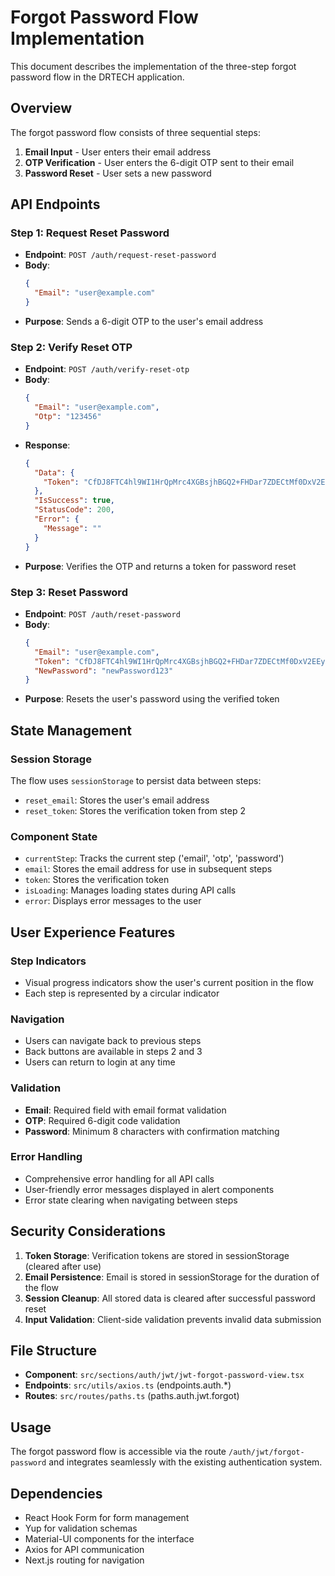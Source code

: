 # Forgot Password Flow Implementation

This document describes the implementation of the three-step forgot password flow in the DRTECH application.

## Overview

The forgot password flow consists of three sequential steps:

1. **Email Input** - User enters their email address
2. **OTP Verification** - User enters the 6-digit OTP sent to their email
3. **Password Reset** - User sets a new password

## API Endpoints

### Step 1: Request Reset Password

- **Endpoint**: `POST /auth/request-reset-password`
- **Body**:
  ```json
  {
    "Email": "user@example.com"
  }
  ```
- **Purpose**: Sends a 6-digit OTP to the user's email address

### Step 2: Verify Reset OTP

- **Endpoint**: `POST /auth/verify-reset-otp`
- **Body**:
  ```json
  {
    "Email": "user@example.com",
    "Otp": "123456"
  }
  ```
- **Response**:
  ```json
  {
    "Data": {
      "Token": "CfDJ8FTC4hl9WI1HrQpMrc4XGBsjhBGQ2+FHDar7ZDECtMf0DxV2EEyh36FAlEKypsfXsC2YPZiNcYN7Xyt1nU9agIjsCc0cg/j2VNy+mEvKoblsvJSYhOPGQUw0VTHteKJGZ8O3qCU+zmcteopOJmgh+k0h5jjk/fLsptZY/ecyqziXRtN2/PMbzcHUpt1g53gEjQ=="
    },
    "IsSuccess": true,
    "StatusCode": 200,
    "Error": {
      "Message": ""
    }
  }
  ```
- **Purpose**: Verifies the OTP and returns a token for password reset

### Step 3: Reset Password

- **Endpoint**: `POST /auth/reset-password`
- **Body**:
  ```json
  {
    "Email": "user@example.com",
    "Token": "CfDJ8FTC4hl9WI1HrQpMrc4XGBsjhBGQ2+FHDar7ZDECtMf0DxV2EEyh36FAlEKypsfXsC2YPZiNcYN7Xyt1nU9agIjsCc0cg/j2VNy+mEvKoblsvJSYhOPGQUw0VTHteKJGZ8O3qCU+zmcteopOJmgh+k0h5jjk/fLsptZY/ecyqziXRtN2YPZiNcYN7Xyt1nU9agIjsCc0cg/j2VNy+mEvKoblsvJSYhOPGQUw0VTHteKJGZ8O3qCU+zmcteopOJmgh+k0h5jjk/fLsptZY/ecyqziXRtN2/PMbzcHUpt1g53gEjQ==",
    "NewPassword": "newPassword123"
  }
  ```
- **Purpose**: Resets the user's password using the verified token

## State Management

### Session Storage

The flow uses `sessionStorage` to persist data between steps:

- `reset_email`: Stores the user's email address
- `reset_token`: Stores the verification token from step 2

### Component State

- `currentStep`: Tracks the current step ('email', 'otp', 'password')
- `email`: Stores the email address for use in subsequent steps
- `token`: Stores the verification token
- `isLoading`: Manages loading states during API calls
- `error`: Displays error messages to the user

## User Experience Features

### Step Indicators

- Visual progress indicators show the user's current position in the flow
- Each step is represented by a circular indicator

### Navigation

- Users can navigate back to previous steps
- Back buttons are available in steps 2 and 3
- Users can return to login at any time

### Validation

- **Email**: Required field with email format validation
- **OTP**: Required 6-digit code validation
- **Password**: Minimum 8 characters with confirmation matching

### Error Handling

- Comprehensive error handling for all API calls
- User-friendly error messages displayed in alert components
- Error state clearing when navigating between steps

## Security Considerations

1. **Token Storage**: Verification tokens are stored in sessionStorage (cleared after use)
2. **Email Persistence**: Email is stored in sessionStorage for the duration of the flow
3. **Session Cleanup**: All stored data is cleared after successful password reset
4. **Input Validation**: Client-side validation prevents invalid data submission

## File Structure

- **Component**: `src/sections/auth/jwt/jwt-forgot-password-view.tsx`
- **Endpoints**: `src/utils/axios.ts` (endpoints.auth.\*)
- **Routes**: `src/routes/paths.ts` (paths.auth.jwt.forgot)

## Usage

The forgot password flow is accessible via the route `/auth/jwt/forgot-password` and integrates seamlessly with the existing authentication system.

## Dependencies

- React Hook Form for form management
- Yup for validation schemas
- Material-UI components for the interface
- Axios for API communication
- Next.js routing for navigation
